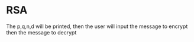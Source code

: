 # RSA
The p,q,n,d will be printed, then the user will input the message to encrypt then the message to decrypt
